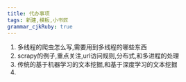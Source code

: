 ```yaml
---
title: 代办事项
tags: 新建,模板,小书匠
grammar_cjkRuby: true
---
```


1. 多线程的爬虫怎么写,需要用到多线程的哪些东西
2. scrapy的例子,重点关注,url访问规则,分布式,和多进程的处理
3. 传统的基于机器学习的文本挖掘,和基于深度学习的文本挖掘
4. 